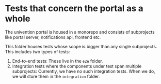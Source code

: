 # Tests that concern the portal as a whole

The univention portal is housed in a monorepo and consists of subprojects like
portal server, notifications api, frontend etc.

This folder houses tests whose scope is bigger than any single subprojects.
This includes two types of tests:

1. End-to-end tests: These live in the `e2e` folder.
2. Integration tests where the components under test span multiple subprojects:
Currently, we have no such integration tests. When we do, we will store them in the
`integration` folder.

